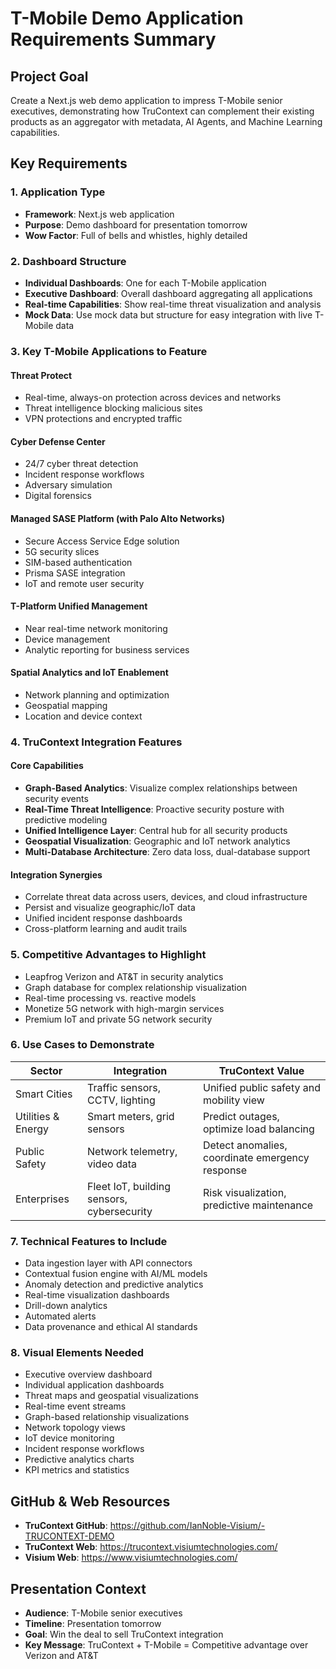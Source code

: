# T-Mobile Demo Application Requirements Summary

## Project Goal
Create a Next.js web demo application to impress T-Mobile senior executives, demonstrating how TruContext can complement their existing products as an aggregator with metadata, AI Agents, and Machine Learning capabilities.

## Key Requirements

### 1. Application Type
- **Framework**: Next.js web application
- **Purpose**: Demo dashboard for presentation tomorrow
- **Wow Factor**: Full of bells and whistles, highly detailed

### 2. Dashboard Structure
- **Individual Dashboards**: One for each T-Mobile application
- **Executive Dashboard**: Overall dashboard aggregating all applications
- **Real-time Capabilities**: Show real-time threat visualization and analysis
- **Mock Data**: Use mock data but structure for easy integration with live T-Mobile data

### 3. Key T-Mobile Applications to Feature

#### Threat Protect
- Real-time, always-on protection across devices and networks
- Threat intelligence blocking malicious sites
- VPN protections and encrypted traffic

#### Cyber Defense Center
- 24/7 cyber threat detection
- Incident response workflows
- Adversary simulation
- Digital forensics

#### Managed SASE Platform (with Palo Alto Networks)
- Secure Access Service Edge solution
- 5G security slices
- SIM-based authentication
- Prisma SASE integration
- IoT and remote user security

#### T-Platform Unified Management
- Near real-time network monitoring
- Device management
- Analytic reporting for business services

#### Spatial Analytics and IoT Enablement
- Network planning and optimization
- Geospatial mapping
- Location and device context

### 4. TruContext Integration Features

#### Core Capabilities
- **Graph-Based Analytics**: Visualize complex relationships between security events
- **Real-Time Threat Intelligence**: Proactive security posture with predictive modeling
- **Unified Intelligence Layer**: Central hub for all security products
- **Geospatial Visualization**: Geographic and IoT network analytics
- **Multi-Database Architecture**: Zero data loss, dual-database support

#### Integration Synergies
- Correlate threat data across users, devices, and cloud infrastructure
- Persist and visualize geographic/IoT data
- Unified incident response dashboards
- Cross-platform learning and audit trails

### 5. Competitive Advantages to Highlight
- Leapfrog Verizon and AT&T in security analytics
- Graph database for complex relationship visualization
- Real-time processing vs. reactive models
- Monetize 5G network with high-margin services
- Premium IoT and private 5G network security

### 6. Use Cases to Demonstrate

| Sector | Integration | TruContext Value |
|--------|-------------|------------------|
| Smart Cities | Traffic sensors, CCTV, lighting | Unified public safety and mobility view |
| Utilities & Energy | Smart meters, grid sensors | Predict outages, optimize load balancing |
| Public Safety | Network telemetry, video data | Detect anomalies, coordinate emergency response |
| Enterprises | Fleet IoT, building sensors, cybersecurity | Risk visualization, predictive maintenance |

### 7. Technical Features to Include
- Data ingestion layer with API connectors
- Contextual fusion engine with AI/ML models
- Anomaly detection and predictive analytics
- Real-time visualization dashboards
- Drill-down analytics
- Automated alerts
- Data provenance and ethical AI standards

### 8. Visual Elements Needed
- Executive overview dashboard
- Individual application dashboards
- Threat maps and geospatial visualizations
- Real-time event streams
- Graph-based relationship visualizations
- Network topology views
- IoT device monitoring
- Incident response workflows
- Predictive analytics charts
- KPI metrics and statistics

## GitHub & Web Resources
- **TruContext GitHub**: https://github.com/IanNoble-Visium/-TRUCONTEXT-DEMO
- **TruContext Web**: https://trucontext.visiumtechnologies.com/
- **Visium Web**: https://www.visiumtechnologies.com/

## Presentation Context
- **Audience**: T-Mobile senior executives
- **Timeline**: Presentation tomorrow
- **Goal**: Win the deal to sell TruContext integration
- **Key Message**: TruContext + T-Mobile = Competitive advantage over Verizon and AT&T

